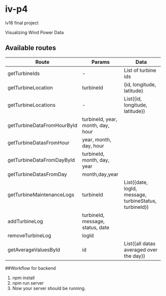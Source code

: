 # iv-p4
iv16 final project

Visualizing Wind Power Data

## Available routes
|Route|Params|Data|
|-----|----|------|
|getTurbineIds|-|List of turbine ids |
|getTurbineLocation|turbineId| {id, longitude, latitude}|
|getTurbineLocations|-|List({id, longitude, latitude})
|getTurbineDataFromHourById|turbineId, year, month, day, hour|
|getTurbineDatasFromHour|year, month, day, hour|
|getTurbineDataFromDayById|turbineId, month, day, year|
|getTurbineDatasFromDay|month,day,year|
|getTurbineMaintenanceLogs|turbineId|List({date, logId, message, turbineStatus, turbineId})|
|addTurbineLog|turbineId, message, status, date|
|removeTurbineLog|logId|
|getAverageValuesById|id|List({all datas averaged over the day})|


##Workflow for backend
1. npm install
2. npm run server
3. Now your server should be running.
